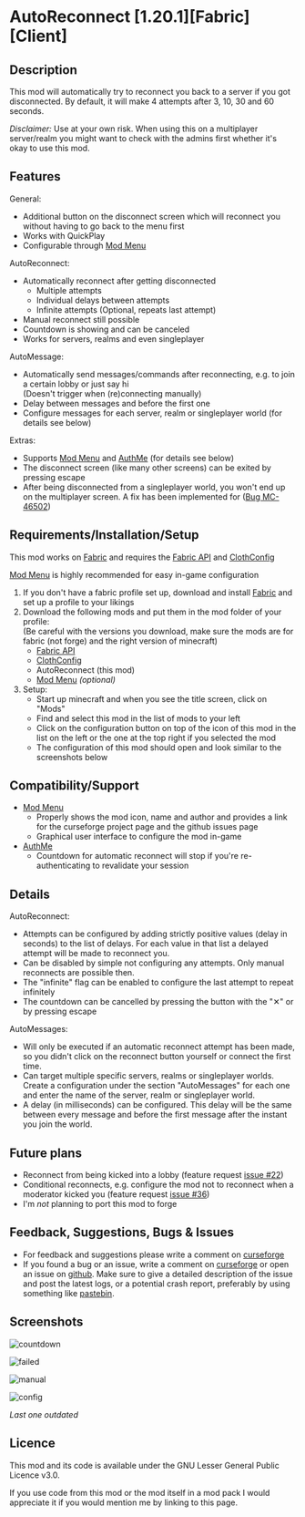 # AutoReconnect [1.20.1][Fabric][Client]

## Description

This mod will automatically try to reconnect you back to a server if you got disconnected.
By default, it will make 4 attempts after 3, 10, 30 and 60 seconds.

_Disclaimer:_ Use at your own risk. When using this on a multiplayer server/realm you might want to check with the admins first whether it's okay to use this mod.

## Features

General:
* Additional button on the disconnect screen which will reconnect you without having to go back to the menu first
* Works with QuickPlay
* Configurable through [Mod Menu](https://www.curseforge.com/minecraft/mc-mods/modmenu)

AutoReconnect:
* Automatically reconnect after getting disconnected
  * Multiple attempts
  * Individual delays between attempts
  * Infinite attempts (Optional, repeats last attempt)
* Manual reconnect still possible
* Countdown is showing and can be canceled
* Works for servers, realms and even singleplayer

AutoMessage:
* Automatically send messages/commands after reconnecting, e.g. to join a certain lobby or just say hi\
  (Doesn't trigger when (re)connecting manually)
* Delay between messages and before the first one
* Configure messages for each server, realm or singleplayer world (for details see below)

Extras: 
* Supports [Mod Menu](https://www.curseforge.com/minecraft/mc-mods/modmenu) and [AuthMe](https://www.curseforge.com/minecraft/mc-mods/auth-me) (for details see below) 
* The disconnect screen (like many other screens) can be exited by pressing escape
* After being disconnected from a singleplayer world, you won't end up on the multiplayer screen. A fix has been implemented for ([Bug MC-46502](https://bugs.mojang.com/browse/MC-45602)) 

## Requirements/Installation/Setup

This mod works on [Fabric](https://fabricmc.net/use/) and requires the [Fabric API](https://www.curseforge.com/minecraft/mc-mods/fabric-api) and [ClothConfig](https://www.curseforge.com/minecraft/mc-mods/cloth-config)

[Mod Menu](https://www.curseforge.com/minecraft/mc-mods/modmenu) is highly recommended for easy in-game configuration  

1. If you don't have a fabric profile set up, download and install [Fabric](https://fabricmc.net/use/) and set up a profile to your likings
2. Download the following mods and put them in the mod folder of your profile:\
   (Be careful with the versions you download, make sure the mods are for fabric (not forge) and the right version of minecraft)
   * [Fabric API](https://www.curseforge.com/minecraft/mc-mods/fabric-api)
   * [ClothConfig](https://www.curseforge.com/minecraft/mc-mods/cloth-config)
   * AutoReconnect (this mod)
   * [Mod Menu](https://www.curseforge.com/minecraft/mc-mods/modmenu) _(optional)_
3. Setup:
   * Start up minecraft and when you see the title screen, click on "Mods"
   * Find and select this mod in the list of mods to your left
   * Click on the configuration button on top of the icon of this mod in the list on the left or the one at the top right if you selected the mod
   * The configuration of this mod should open and look similar to the screenshots below

## Compatibility/Support

* [Mod Menu](https://www.curseforge.com/minecraft/mc-mods/modmenu)
  * Properly shows the mod icon, name and author
  and provides a link for the curseforge project page and the github issues page
  * Graphical user interface to configure the mod in-game
* [AuthMe](https://www.curseforge.com/minecraft/mc-mods/auth-me)
  * Countdown for automatic reconnect will stop if you're re-authenticating to revalidate your session

## Details

AutoReconnect:
* Attempts can be configured by adding strictly positive values (delay in seconds) to the list of delays. For each value in that list a delayed attempt will be made to reconnect you.
* Can be disabled by simple not configuring any attempts. Only manual reconnects are possible then.
* The "infinite" flag can be enabled to configure the last attempt to repeat infinitely
* The countdown can be cancelled by pressing the button with the "✕" or by pressing escape

AutoMessages:
* Will only be executed if an automatic reconnect attempt has been made, so you didn't click on the reconnect button yourself or connect the first time.
* Can target multiple specific servers, realms or singleplayer worlds. Create a configuration under the section "AutoMessages" for each one and enter the name of the server, realm or singleplayer world.
* A delay (in milliseconds) can be configured. This delay will be the same between every message and before the first message after the instant you join the world.

## Future plans

* Reconnect from being kicked into a lobby (feature request [issue #22](https://github.com/Bstn1802/AutoReconnect/issues/22))
* Conditional reconnects, e.g. configure the mod not to reconnect when a moderator kicked you (feature request [issue #36](https://github.com/Bstn1802/AutoReconnect/issues/36))
* I'm _not_ planning to port this mod to forge

## Feedback, Suggestions, Bugs & Issues

* For feedback and suggestions please write a comment on [curseforge](https://www.curseforge.com/minecraft/mc-mods/autoreconnect)
* If you found a bug or an issue, write a comment on [curseforge](https://www.curseforge.com/minecraft/mc-mods/autoreconnect) or open an issue on [github](https://github.com/Bstn1802/AutoReconnect/issues). Make sure to give a detailed description of the issue and post the latest logs, or a potential crash report, preferably by using something like [pastebin](https://pastebin.com/).

## Screenshots

![countdown](screenshots/countdown.png)

![failed](screenshots/failed.png)

![manual](screenshots/manual.png)

![config](screenshots/config.png)

_Last one outdated_

## Licence

This mod and its code is available under the GNU Lesser General Public Licence v3.0.

If you use code from this mod or the mod itself in a mod pack I would appreciate it if you would mention me by linking to this page.
